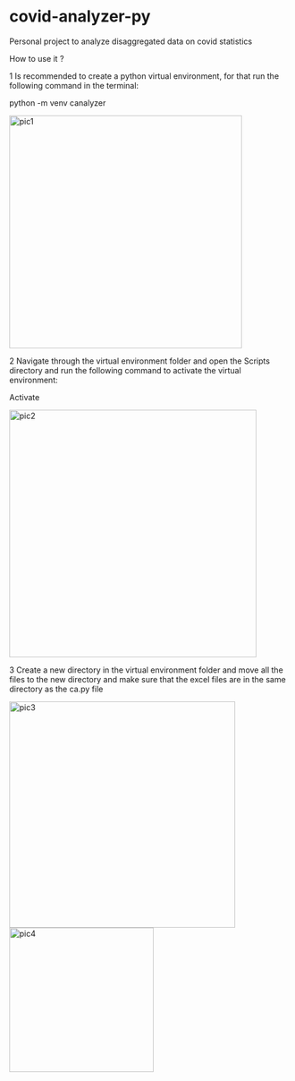 # covid-analyzer-py
Personal project to analyze disaggregated data on covid statistics

How to use it ?

1
Is recommended to create a python virtual environment, for that run the following command in the terminal:

python -m venv canalyzer

<img width="416" alt="pic1" src="https://github.com/StanlyRod/covid-analyzer-py/assets/76764572/c4f4a863-25dd-4e96-9fca-c0ee731ce40c">



2
Navigate through the virtual environment folder and open the Scripts directory and run the following command to activate the virtual environment:

Activate

<img width="442" alt="pic2" src="https://github.com/StanlyRod/covid-analyzer-py/assets/76764572/4c96542c-6c4e-413a-b4f1-1b859f05465e">



3
Create a new directory in the virtual environment folder and move all the files to the new directory and make sure that the excel files are in the same directory as the ca.py file

<img width="404" alt="pic3" src="https://github.com/StanlyRod/covid-analyzer-py/assets/76764572/6f33ca26-9135-42d1-a206-dc4019a01d3c">

<img width="258" alt="pic4" src="https://github.com/StanlyRod/covid-analyzer-py/assets/76764572/6f29c4e9-1abe-43db-92a0-dd5555e193f7">

